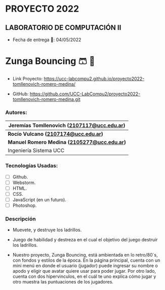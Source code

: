 # PROYECTO 2022
## LABORATORIO DE COMPUTACIÓN II

* Fecha de entrega 	:calendar:: 04/05/2022 

# Zunga Bouncing  :shorts: :red_circle:

- Link Proyecto: https://ucc-labcompu2.github.io/proyecto2022-tomllenovich-romero-medina/

- GitHub: https://github.com/UCC-LabCompu2/proyecto2022-tomllenovich-romero-medina.git


### Autores: 

| **Jeremías Tomllenovich  (2107117@ucc.edu.ar)** |
|-------------------------------------------------|
| **Rocío Vulcano          (2107174@ucc.edu.ar)** |
| **Manuel Romero Medina  (2105277@ucc.edu.ar)**  | 
| Ingeniería Sistema UCC                          |


### Tecnologías Usadas:
- [ ] Github.
- [ ] Webstorm.
- [ ] HTML.
- [ ] CSS.
- [ ] JavaScript (en un futuro).
- [ ] Photoshop. 

### Descripción

* Muevete, y destruye los ladrillos.
* Juego de habilidad y destreza en el cual el objetivo del juego destruir los ladrillos.

* Nuestro proyecto, Zunga Bouncing, está ambientada en lo retro/80´s, con fondos y estilos de la época. En la página principal, cuenta
con un mini menú en donde el usuario (jugador) puede ingresar su nombre o apodo y eligir que avatar quiere usar para poder jugar.
Por otro lado, cuenta con dos hipervinculos, en el cuál te uno explica cómo jugar y otro muestra las puntuaciones de los jugadores.

